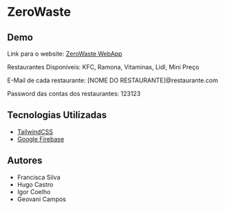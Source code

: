 # ZeroWaste

## Demo

Link para o website: [ZeroWaste WebApp](https://zero-waste-chi.vercel.app/)


Restaurantes Disponíveis: KFC, Ramona, Vitaminas, Lidl, Mini Preço

E-Mail de cada restaurante: [NOME DO RESTAURANTE]@restaurante.com

Password das contas dos restaurantes: 123123


## Tecnologias Utilizadas

- [TailwindCSS](https://tailwindcss.com/)
- [Google Firebase](https://firebase.google.com/)

## Autores

- Francisca Silva
- Hugo Castro
- Igor Coelho
- Geovani Campos